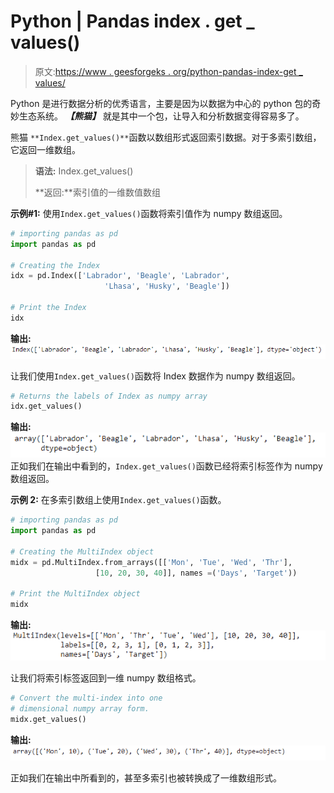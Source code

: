# Python | Pandas index . get _ values()

> 原文:[https://www . geesforgeks . org/python-pandas-index-get _ values/](https://www.geeksforgeeks.org/python-pandas-index-get_values/)

Python 是进行数据分析的优秀语言，主要是因为以数据为中心的 python 包的奇妙生态系统。 ***【熊猫】*** 就是其中一个包，让导入和分析数据变得容易多了。

熊猫 `**Index.get_values()**`函数以数组形式返回索引数据。对于多索引数组，它返回一维数组。

> **语法:** Index.get_values()
> 
> **返回:**索引值的一维数值数组

**示例#1:** 使用`Index.get_values()`函数将索引值作为 numpy 数组返回。

```py
# importing pandas as pd
import pandas as pd

# Creating the Index
idx = pd.Index(['Labrador', 'Beagle', 'Labrador',
                     'Lhasa', 'Husky', 'Beagle'])

# Print the Index
idx
```

**输出:**
![](img/eb7ad3c04b88b01d883901e012226b90.png)

让我们使用`Index.get_values()`函数将 Index 数据作为 numpy 数组返回。

```py
# Returns the labels of Index as numpy array
idx.get_values()
```

**输出:**
![](img/67fc04f39111fc2b459264cd44d495a1.png)
正如我们在输出中看到的，`Index.get_values()`函数已经将索引标签作为 numpy 数组返回。

**示例 2:** 在多索引数组上使用`Index.get_values()`函数。

```py
# importing pandas as pd
import pandas as pd

# Creating the MultiIndex object
midx = pd.MultiIndex.from_arrays([['Mon', 'Tue', 'Wed', 'Thr'],
                   [10, 20, 30, 40]], names =('Days', 'Target'))

# Print the MultiIndex object
midx
```

**输出:**
![](img/9c1f2218172db7af58d911314f4ea460.png)

让我们将索引标签返回到一维 numpy 数组格式。

```py
# Convert the multi-index into one
# dimensional numpy array form.
midx.get_values()
```

**输出:**
![](img/1ad3b649e69a7dea19838127bfe6e4d1.png)

正如我们在输出中所看到的，甚至多索引也被转换成了一维数组形式。